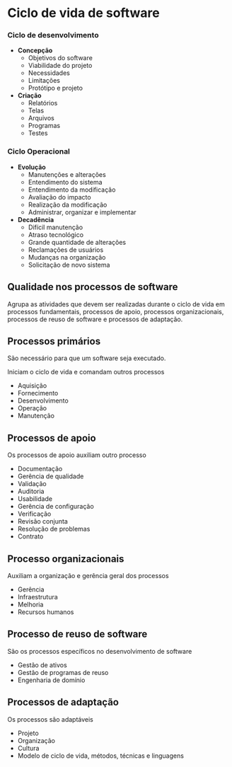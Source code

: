 # Ciclo de vida de software

### Ciclo de desenvolvimento

- **Concepção**
  - Objetivos do software
  - Viabilidade do projeto
  - Necessidades
  - Limitações
  - Protótipo e projeto
- **Criação**
  - Relatórios
  - Telas
  - Arquivos
  - Programas
  - Testes

### Ciclo Operacional

- **Evolução**
  - Manutenções e alterações
  - Entendimento do sistema
  - Entendimento da modificação
  - Avaliação do impacto
  - Realização da modificação
  - Administrar, organizar e implementar
- **Decadência**
  - Difícil manutenção
  - Atraso tecnológico
  - Grande quantidade de alterações
  - Reclamações de usuários
  - Mudanças na organização
  - Solicitação de novo sistema

## Qualidade nos processos de software

Agrupa as atividades que devem ser realizadas durante o ciclo de vida em processos fundamentais, processos de apoio, processos organizacionais, processos de reuso de software e processos de adaptação.

## Processos primários

São necessário para que um software seja executado.

Iniciam o ciclo de vida e comandam outros processos

- Aquisição
- Fornecimento
- Desenvolvimento
- Operação
- Manutenção

## Processos de apoio

Os processos de apoio auxiliam outro processo

- Documentação
- Gerência de qualidade
- Validação
- Auditoria
- Usabilidade
- Gerência de configuração
- Verificação
- Revisão conjunta
- Resolução de problemas
- Contrato

## Processo organizacionais

Auxiliam a organização e gerência geral dos processos

- Gerência
- Infraestrutura
- Melhoria
- Recursos humanos

## Processo de reuso de software

São os processos específicos no desenvolvimento de software

- Gestão de ativos
- Gestão de programas de reuso
- Engenharia de domínio

## Processos de adaptação

Os processos são adaptáveis

- Projeto
- Organização
- Cultura
- Modelo de ciclo de vida, métodos, técnicas e linguagens


